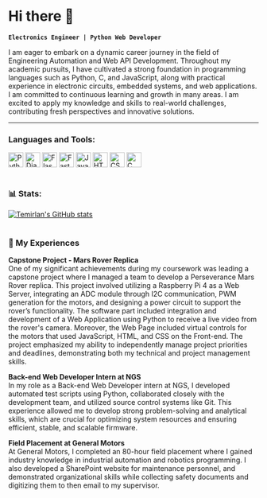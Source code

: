 # Hi there 👋

**`Electronics Engineer | Python Web Developer`**

I am eager to embark on a dynamic career journey in the field of Engineering Automation and Web API Development. Throughout my academic pursuits, I have cultivated a strong foundation in programming languages such as Python, C, and JavaScript, along with practical experience in electronic circuits, embedded systems, and web applications. I am committed to continuous learning and growth in many areas. I am excited to apply my knowledge and skills to real-world challenges, contributing fresh perspectives and innovative solutions.

---

### Languages and Tools:
<p>
    <img alt="Python" width="30px" src="https://cdn.jsdelivr.net/gh/devicons/devicon@latest/icons/python/python-original.svg"/>
    <img alt="Django" width="30px" src="https://cdn.jsdelivr.net/gh/devicons/devicon@latest/icons/django/django-plain.svg"/>
    <img alt="Flask" width="30px" src="https://cdn.jsdelivr.net/gh/devicons/devicon@latest/icons/flask/flask-original.svg"/>
    <img alt="FastAPI" width="30px" src="https://cdn.jsdelivr.net/gh/devicons/devicon@latest/icons/fastapi/fastapi-original-wordmark.svg"/>
    <img alt="JavaScript" width="30px" src="https://cdn.jsdelivr.net/gh/devicons/devicon@latest/icons/javascript/javascript-original.svg"/>
    <img alt="HTML5" width="30px" src="https://cdn.jsdelivr.net/gh/devicons/devicon@latest/icons/html5/html5-original.svg"/>
    <img alt="CSS3" width="30px" src="https://cdn.jsdelivr.net/gh/devicons/devicon@latest/icons/css3/css3-original.svg"/>
    <img alt="C" width="30" src="https://cdn.jsdelivr.net/gh/devicons/devicon@latest/icons/c/c-original.svg"/>
</p>

#

### 📊 Stats:

[![Temirlan's GitHub stats](https://github-readme-stats.vercel.app/api?username=temirlan504&show_icons=true&theme=dracula)](https://github.com/anuraghazra/github-readme-stats)

#

### 💼 My Experiences

<p>
    <strong>Capstone Project - Mars Rover Replica</strong><br>
    One of my significant achievements during my coursework was leading a capstone project where I managed a team to develop a Perseverance Mars Rover replica. This project involved utilizing a Raspberry Pi 4 as a Web Server, integrating an ADC module through I2C communication, PWM generation for the motors, and designing a power circuit to support the rover’s functionality. The software part included integration and development of a Web Application using Python to receive a live video from the rover's camera. Moreover, the Web Page included virtual controls for the motors that used JavaScript, HTML, and CSS on the Front-end. The project emphasized my ability to independently manage project priorities and deadlines, demonstrating both my technical and project management skills.
</p>

<p>
    <strong>Back-end Web Developer Intern at NGS</strong><br>
    In my role as a Back-end Web Developer intern at NGS, I developed automated test scripts using Python, collaborated closely with the development team, and utilized source control systems like Git. This experience allowed me to develop strong problem-solving and analytical skills, which are crucial for optimizing system resources and ensuring efficient, stable, and scalable firmware.
</p>

<p>
    <strong>Field Placement at General Motors</strong><br>
    At General Motors, I completed an 80-hour field placement where I gained industry knowledge in industrial automation and robotics programming. I also developed a SharePoint website for maintenance personnel, and demonstrated organizational skills while collecting safety documents and digitizing them to then email to my supervisor.
</p>
